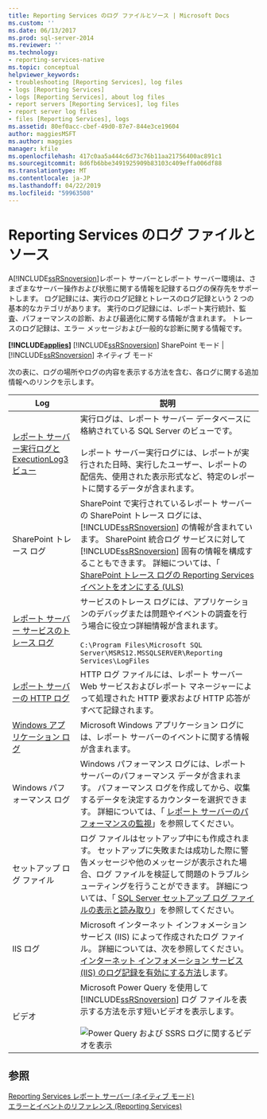 ```yaml
---
title: Reporting Services のログ ファイルとソース | Microsoft Docs
ms.custom: ''
ms.date: 06/13/2017
ms.prod: sql-server-2014
ms.reviewer: ''
ms.technology:
- reporting-services-native
ms.topic: conceptual
helpviewer_keywords:
- troubleshooting [Reporting Services], log files
- logs [Reporting Services]
- logs [Reporting Services], about log files
- report servers [Reporting Services], log files
- report server log files
- files [Reporting Services], logs
ms.assetid: 80ef0acc-cbef-49d0-87e7-844e3ce19604
author: maggiesMSFT
ms.author: maggies
manager: kfile
ms.openlocfilehash: 417c0aa5a444c6d73c76b11aa21756400ac891c1
ms.sourcegitcommit: 8d6fb6bbe3491925909b83103c409effa006df88
ms.translationtype: MT
ms.contentlocale: ja-JP
ms.lasthandoff: 04/22/2019
ms.locfileid: "59963508"
---
```

# <a name="reporting-services-log-files-and-sources"></a>Reporting Services のログ ファイルとソース
  A[!INCLUDE[ssRSnoversion](../../../includes/ssrsnoversion-md.md)]レポート サーバーとレポート サーバー環境は、さまざまなサーバー操作および状態に関する情報を記録するログの保存先をサポートします。 ログ記録には、実行のログ記録とトレースのログ記録という 2 つの基本的なカテゴリがあります。 実行のログ記録には、レポート実行統計、監査、パフォーマンスの診断、および最適化に関する情報が含まれます。 トレースのログ記録は、エラー メッセージおよび一般的な診断に関する情報です。  
  
 **[!INCLUDE[applies](../../includes/applies-md.md)]**  [!INCLUDE[ssRSnoversion](../../../includes/ssrsnoversion-md.md)] SharePoint モード | [!INCLUDE[ssRSnoversion](../../../includes/ssrsnoversion-md.md)] ネイティブ モード  
  
 次の表に、ログの場所やログの内容を表示する方法を含む、各ログに関する追加情報へのリンクを示します。  
  
|Log|説明|  
|---------|-----------------|  
|[レポート サーバー実行ログと ExecutionLog3 ビュー](report-server-executionlog-and-the-executionlog3-view.md)|実行ログは、レポート サーバー データベースに格納されている SQL Server のビューです。<br /><br /> レポート サーバー実行ログには、レポートが実行された日時、実行したユーザー、レポートの配信先、使用された表示形式など、特定のレポートに関するデータが含まれます。|  
|SharePoint トレース ログ|SharePoint で実行されているレポート サーバーの SharePoint トレース ログには、 [!INCLUDE[ssRSnoversion](../../../includes/ssrsnoversion-md.md)] の情報が含まれています。 SharePoint 統合ログ サービスに対して [!INCLUDE[ssRSnoversion](../../../includes/ssrsnoversion-md.md)] 固有の情報を構成することもできます。 詳細については、「 [SharePoint トレース ログの Reporting Services イベントをオンにする (ULS)](turn-on-reporting-services-events-for-the-sharepoint-trace-log-uls.md)|  
|[レポート サーバー サービスのトレース ログ](report-server-service-trace-log.md)|サービスのトレース ログには、アプリケーションのデバッグまたは問題やイベントの調査を行う場合に役立つ詳細情報が含まれます。<br /><br /> `C:\Program Files\Microsoft SQL Server\MSRS12.MSSQLSERVER\Reporting Services\LogFiles`|  
|[レポート サーバーの HTTP ログ](report-server-http-log.md)|HTTP ログ ファイルには、レポート サーバー Web サービスおよびレポート マネージャーによって処理された HTTP 要求および HTTP 応答がすべて記録されます。|  
|[Windows アプリケーション ログ](windows-application-log.md)|Microsoft Windows アプリケーション ログには、レポート サーバーのイベントに関する情報が含まれます。|  
|Windows パフォーマンス ログ|Windows パフォーマンス ログには、レポート サーバーのパフォーマンス データが含まれます。 パフォーマンス ログを作成してから、収集するデータを決定するカウンターを選択できます。 詳細については、「 [レポート サーバーのパフォーマンスの監視](monitoring-report-server-performance.md)」を参照してください。|  
|セットアップ ログ ファイル|ログ ファイルはセットアップ中にも作成されます。 セットアップに失敗または成功した際に警告メッセージや他のメッセージが表示された場合、ログ ファイルを検証して問題のトラブルシューティングを行うことができます。 詳細については、「 [SQL Server セットアップ ログ ファイルの表示と読み取り](../../database-engine/install-windows/view-and-read-sql-server-setup-log-files.md)」を参照してください。|  
|IIS ログ|Microsoft インターネット インフォメーション サービス (IIS) によって作成されたログ ファイル。 詳細については、次を参照してください。[インターネット インフォメーション サービス (IIS) のログ記録を有効にする方法](https://support.microsoft.com/kb/313437)します。|  
|ビデオ|Microsoft Power Query を使用して [!INCLUDE[ssRSnoversion](../../../includes/ssrsnoversion-md.md)] ログ ファイルを表示する方法を示す短いビデオを表示します。<br /><br /> ![Power Query および SSRS ログに関するビデオを表示](../media/generic-video-thumbnail.png "Power Query および SSRS ログに関するビデオを表示")|  
  
## <a name="see-also"></a>参照  
 [Reporting Services レポート サーバー &#40;ネイティブ モード&#41;](reporting-services-report-server-native-mode.md)   
 [エラーとイベントのリファレンス &#40;Reporting Services&#41;](../troubleshooting/errors-and-events-reference-reporting-services.md)  
  
  
